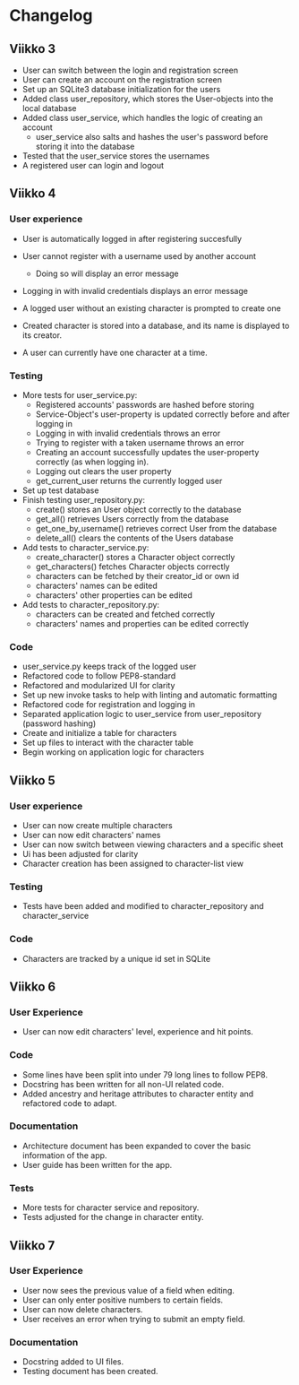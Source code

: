 # Changelog

## Viikko 3

* User can switch between the login and registration screen
* User can create an account on the registration screen
* Set up an SQLite3 database initialization for the users
* Added class user_repository, which stores the User-objects into the local database
* Added class user_service, which handles the logic of creating an account
  * user_service also salts and hashes the user's password before storing it into the database
* Tested that the user_service stores the usernames
* A registered user can login and logout

## Viikko 4

### User experience
* User is automatically logged in after registering succesfully
* User cannot register with a username used by another account
  * Doing so will display an error message
* Logging in with invalid credentials displays an error message

* A logged user without an existing character is prompted to create one
* Created character is stored into a database, and its name is displayed to its creator.
* A user can currently have one character at a time.

### Testing
* More tests for user_service.py:
  * Registered accounts' passwords are hashed before storing
  * Service-Object's user-property is updated correctly before and after logging in
  * Logging in with invalid credentials throws an error
  * Trying to register with a taken username throws an error
  * Creating an account successfully updates the user-property correctly (as when logging in).
  * Logging out clears the user property
  * get_current_user returns the currently logged user
* Set up test database
* Finish testing user_repository.py:
  * create() stores an User object correctly to the database
  * get_all() retrieves Users correctly from the database
  * get_one_by_username() retrieves correct User from the database
  * delete_all() clears the contents of the Users database
* Add tests to character_service.py:
  * create_character() stores a Character object correctly
  * get_characters() fetches Character objects correctly
  * characters can be fetched by their creator_id or own id
  * characters' names can be edited
  * characters' other properties can be edited
* Add tests to character_repository.py:
  * characters can be created and fetched correctly
  * characters' names and properties can be edited correctly

### Code
* user_service.py keeps track of the logged user
* Refactored code to follow PEP8-standard
* Refactored and modularized UI for clarity
* Set up new invoke tasks to help with linting and automatic formatting
* Refactored code for registration and logging in
* Separated application logic to user_service from user_repository (password hashing)
* Create and initialize a table for characters
* Set up files to interact with the character table
* Begin working on application logic for characters

## Viikko 5

### User experience
* User can now create multiple characters
* User can now edit characters' names
* User can now switch between viewing characters and a specific sheet
* Ui has been adjusted for clarity
* Character creation has been assigned to character-list view

### Testing
* Tests have been added and modified to character_repository and character_service

### Code
* Characters are tracked by a unique id set in SQLite

## Viikko 6

### User Experience
* User can now edit characters' level, experience and hit points.

### Code
* Some lines have been split into under 79 long lines to follow PEP8.
* Docstring has been written for all non-UI related code.
* Added ancestry and heritage attributes to character entity and refactored code to adapt.

### Documentation
* Architecture document has been expanded to cover the basic information of the app.
* User guide has been written for the app.

### Tests
* More tests for character service and repository.
* Tests adjusted for the change in character entity.

## Viikko 7

### User Experience
* User now sees the previous value of a field when editing.
* User can only enter positive numbers to certain fields.
* User can now delete characters.
* User receives an error when trying to submit an empty field.

### Documentation
* Docstring added to UI files.
* Testing document has been created.
